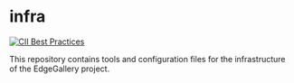 # infra

[![CII Best Practices](https://bestpractices.coreinfrastructure.org/projects/3786/badge)](https://bestpractices.coreinfrastructure.org/projects/3786)

This repository contains tools and configuration files for the infrastructure of the EdgeGallery project.
